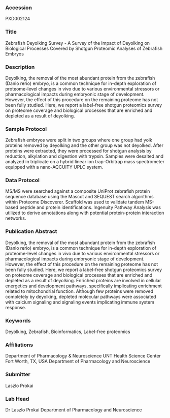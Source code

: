 ### Accession
PXD002124

### Title
Zebrafish Deyolking Survey -  A Survey of the Impact of Deyolking on Biological Processes Covered by Shotgun Proteomic Analyses of Zebrafish Embryos

### Description
Deyolking, the removal of the most abundant protein from the zebrafish (Danio rerio) embryo, is a common technique for in-depth exploration of proteome-level changes in vivo due to various environmental stressors or pharmacological impacts during embryonic stage of development. However, the effect of this procedure on the remaining proteome has not been fully studied. Here, we report a label-free shotgun proteomics survey on proteome coverage and biological processes that are enriched and depleted as a result of deyolking.

### Sample Protocol
Zebrafish embryos were split in two groups where one group had yolk proteins removed by deyolking and the other group was not deyolked. After proteins were extracted, they were processed for shotgun analysis by reduction, alkylation and digestion with trypsin. Samples were desalted and analyzed in triplicate on a hybrid linear ion trap-Orbitrap mass spectrometer equipped with a nano-AQCUITY UPLC system.

### Data Protocol
MS/MS were searched against a composite UniProt zebrafish protein sequence database using the Mascot and SEQUEST search algorithms within Proteome Discoverer. Scaffold was used to validate tandem MS-based peptide and protein identifications. Ingenuity Pathway Analysis was utilized to derive annotations along with potential protein-protein interaction networks.

### Publication Abstract
Deyolking, the removal of the most abundant protein from the zebrafish (Danio rerio) embryo, is a common technique for in-depth exploration of proteome-level changes in vivo due to various environmental stressors or pharmacological impacts during embryonic stage of development. However, the effect of this procedure on the remaining proteome has not been fully studied. Here, we report a label-free shotgun proteomics survey on proteome coverage and biological processes that are enriched and depleted as a result of deyolking. Enriched proteins are involved in cellular energetics and development pathways, specifically implicating enrichment related to mitochondrial function. Although few proteins were removed completely by deyolking, depleted molecular pathways were associated with calcium signaling and signaling events implicating immune system response.

### Keywords
Deyolking, Zebrafish, Bioinformatics, Label-free proteomics

### Affiliations
Department of Pharmacology & Neuroscience UNT Health Science Center Fort Worth, TX, USA
Department of Pharmacology and Neuroscience

### Submitter
Laszlo Prokai

### Lab Head
Dr Laszlo Prokai
Department of Pharmacology and Neuroscience


